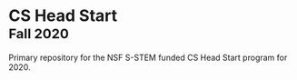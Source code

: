 <h1>CS Head Start<br/><sup>Fall 2020</sup></h1>

Primary repository for the NSF S-STEM funded CS Head Start program for 2020.
